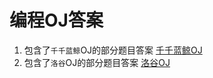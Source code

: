# 编程OJ答案
1. 包含了`千千蓝鲸`OJ的部分题目答案 [千千蓝鲸OJ](https://qqwhale.com)
2. 包含了`洛谷`OJ的部分题目答案 [洛谷OJ](https://www.luogu.com.cn)